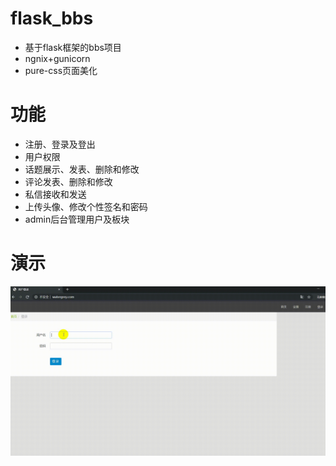 # flask_bbs
- 基于flask框架的bbs项目
- ngnix+gunicorn
- pure-css页面美化

# 功能
- 注册、登录及登出
- 用户权限
- 话题展示、发表、删除和修改
- 评论发表、删除和修改
- 私信接收和发送
- 上传头像、修改个性签名和密码
- admin后台管理用户及板块


# 演示
![image](https://github.com/hanrina2/flask_bbs/blob/master/flask_bbs.gif)
